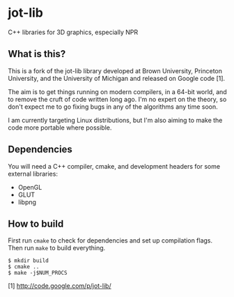jot-lib
=======

C++ libraries for 3D graphics, especially NPR

What is this?
-------------

This is a fork of the jot-lib library developed at Brown University, Princeton
University, and the University of Michigan and released on Google code [1].

The aim is to get things running on modern compilers, in a 64-bit world, and
to remove the cruft of code written long ago. I'm no expert on the theory, so
don't expect me to go fixing bugs in any of the algorithms any time soon.

I am currently targeting Linux distributions, but I'm also aiming to make the
code more portable where possible.

Dependencies
------------

You will need a C++ compiler, cmake, and development headers for some external
libraries:

 * OpenGL
 * GLUT
 * libpng

How to build
------------

First run `cmake` to check for dependencies and set up compilation flags. Then
run `make` to build everything.

    $ mkdir build
    $ cmake ..
    $ make -j$NUM_PROCS

[1] http://code.google.com/p/jot-lib/

